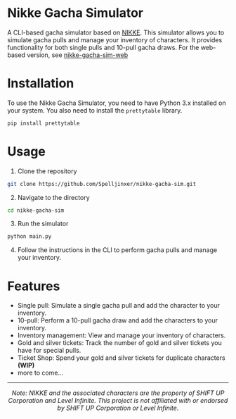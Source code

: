 # Nikke Gacha Simulator

A CLI-based gacha simulator based on [NIKKE](https://nikke-en.com/). This simulator allows you to simulate gacha pulls and manage your inventory of characters. It provides functionality for both single pulls and 10-pull gacha draws.
For the web-based version, see [nikke-gacha-sim-web](https://github.com/Spelljinxer/nikke-gacha-sim-web)

# Installation
To use the Nikke Gacha Simulator, you need to have Python 3.x installed on your system. You also need to install the `prettytable` library.

```bash
pip install prettytable
```

# Usage
1. Clone the repository
```bash
git clone https://github.com/Spelljinxer/nikke-gacha-sim.git
```

2. Navigate to the directory
```bash
cd nikke-gacha-sim
```

3. Run the simulator
```bash
python main.py
```
4. Follow the instructions in the CLI to perform gacha pulls and manage your inventory.

# Features
- Single pull: Simulate a single gacha pull and add the character to your inventory.
- 10-pull: Perform a 10-pull gacha draw and add the characters to your inventory.
- Inventory management: View and manage your inventory of characters.
- Gold and silver tickets: Track the number of gold and silver tickets you have for special pulls.
- Ticket Shop: Spend your gold and silver tickets for duplicate characters **(WIP)**
- more to come...
--- 
<div align="center">

*Note: NIKKE and the associated characters are the property of SHIFT UP Corporation and Level Infinite. This project is not affiliated with or endorsed by SHIFT UP Corporation or Level Infinite.*
</div>
